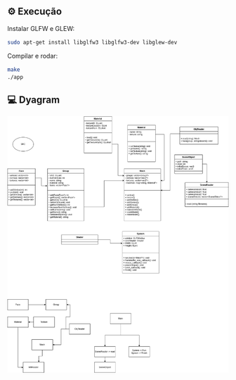 ## ⚙ Execução

Instalar GLFW e GLEW:

```bash
sudo apt-get install libglfw3 libglfw3-dev libglew-dev
```

Compilar e rodar:

```bash
make
./app
```

## 💻 Dyagram

<p align="center">
  <img src="dyagram.png">
</p>
